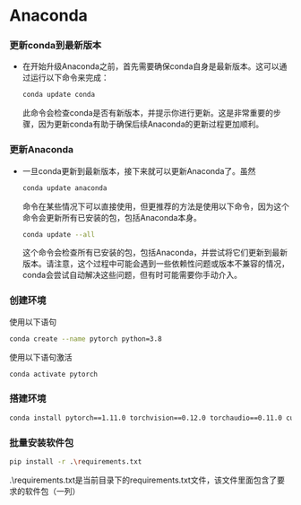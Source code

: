 # Anaconda

### 更新conda到最新版本

- 在开始升级Anaconda之前，首先需要确保conda自身是最新版本。这可以通过运行以下命令来完成：

  ```bash
  conda update conda
  ```

  此命令会检查conda是否有新版本，并提示你进行更新。这是非常重要的步骤，因为更新conda有助于确保后续Anaconda的更新过程更加顺利。

### 更新Anaconda

- 一旦conda更新到最新版本，接下来就可以更新Anaconda了。虽然

  ```bash
  conda update anaconda
  ```

  命令在某些情况下可以直接使用，但更推荐的方法是使用以下命令，因为这个命令会更新所有已安装的包，包括Anaconda本身。

  ```bash
  conda update --all
  ```

  这个命令会检查所有已安装的包，包括Anaconda，并尝试将它们更新到最新版本。请注意，这个过程中可能会遇到一些依赖性问题或版本不兼容的情况，conda会尝试自动解决这些问题，但有时可能需要你手动介入。

### 创建环境

使用以下语句

```bash
conda create --name pytorch python=3.8
```

使用以下语句激活

```bash
conda activate pytorch
```

### 搭建环境

```bash
conda install pytorch==1.11.0 torchvision==0.12.0 torchaudio==0.11.0 cudatoolkit=11.3 -c pytorch
```

### 批量安装软件包

```bash
pip install -r .\requirements.txt
```

.\requirements.txt是当前目录下的requirements.txt文件，该文件里面包含了要求的软件包（一列）
